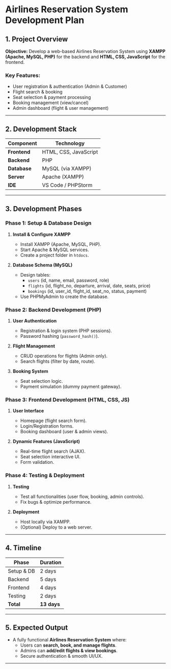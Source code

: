 # **Airlines Reservation System Development Plan**

## **1. Project Overview**
**Objective:** Develop a web-based Airlines Reservation System using **XAMPP (Apache, MySQL, PHP)** for the backend and **HTML, CSS, JavaScript** for the frontend.

### **Key Features:**
- User registration & authentication (Admin & Customer)
- Flight search & booking
- Seat selection & payment processing
- Booking management (view/cancel)
- Admin dashboard (flight & user management)

---

## **2. Development Stack**
| Component       | Technology |
|----------------|------------|
| **Frontend**   | HTML, CSS, JavaScript |
| **Backend**    | PHP |
| **Database**   | MySQL (via XAMPP) |
| **Server**     | Apache (XAMPP) |
| **IDE**        | VS Code / PHPStorm |

---

## **3. Development Phases**
### **Phase 1: Setup & Database Design**
1. **Install & Configure XAMPP**
   - Install XAMPP (Apache, MySQL, PHP).
   - Start Apache & MySQL services.
   - Create a project folder in `htdocs`.

2. **Database Schema (MySQL)**
   - Design tables:
     - `users` (id, name, email, password, role)
     - `flights` (id, flight_no, departure, arrival, date, seats, price)
     - `bookings` (id, user_id, flight_id, seat_no, status, payment)
   - Use PHPMyAdmin to create the database.

### **Phase 2: Backend Development (PHP)**
1. **User Authentication**
   - Registration & login system (PHP sessions).
   - Password hashing (`password_hash()`).

2. **Flight Management**
   - CRUD operations for flights (Admin only).
   - Search flights (filter by date, route).

3. **Booking System**
   - Seat selection logic.
   - Payment simulation (dummy payment gateway).

### **Phase 3: Frontend Development (HTML, CSS, JS)**
1. **User Interface**
   - Homepage (flight search form).
   - Login/Registration forms.
   - Booking dashboard (user & admin views).

2. **Dynamic Features (JavaScript)**
   - Real-time flight search (AJAX).
   - Seat selection interactive UI.
   - Form validation.

### **Phase 4: Testing & Deployment**
1. **Testing**
   - Test all functionalities (user flow, booking, admin controls).
   - Fix bugs & optimize performance.

2. **Deployment**
   - Host locally via XAMPP.
   - (Optional) Deploy to a web server.

---

## **4. Timeline**
| Phase       | Duration |
|-------------|----------|
| Setup & DB   | 2 days   |
| Backend      | 5 days   |
| Frontend     | 4 days   |
| Testing      | 2 days   |
| **Total**   | **13 days** |

---

## **5. Expected Output**
- A fully functional **Airlines Reservation System** where:
  - Users can **search, book, and manage flights**.
  - Admins can **add/edit flights & view bookings**.
  - Secure authentication & smooth UI/UX.

---

